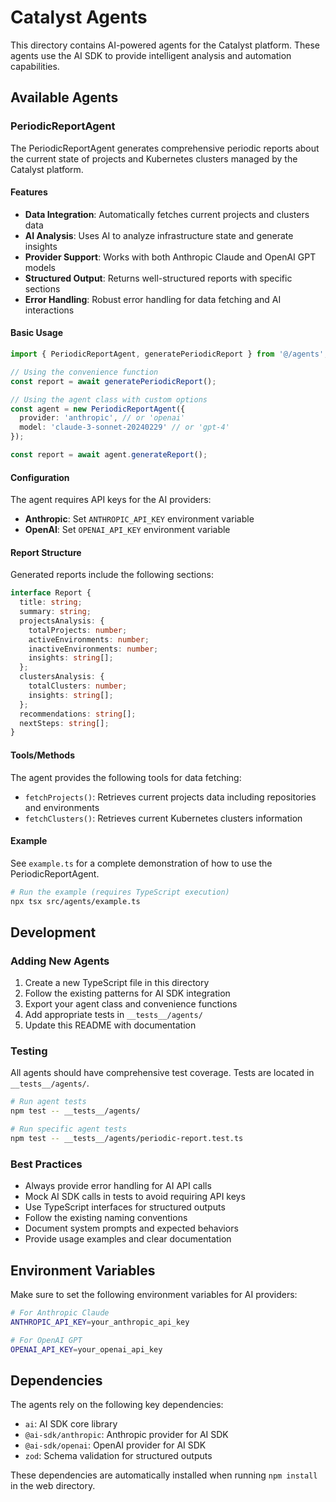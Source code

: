 # Catalyst Agents

This directory contains AI-powered agents for the Catalyst platform. These agents use the AI SDK to provide intelligent analysis and automation capabilities.

## Available Agents

### PeriodicReportAgent

The PeriodicReportAgent generates comprehensive periodic reports about the current state of projects and Kubernetes clusters managed by the Catalyst platform.

#### Features

- **Data Integration**: Automatically fetches current projects and clusters data
- **AI Analysis**: Uses AI to analyze infrastructure state and generate insights
- **Provider Support**: Works with both Anthropic Claude and OpenAI GPT models
- **Structured Output**: Returns well-structured reports with specific sections
- **Error Handling**: Robust error handling for data fetching and AI interactions

#### Basic Usage

```typescript
import { PeriodicReportAgent, generatePeriodicReport } from '@/agents';

// Using the convenience function
const report = await generatePeriodicReport();

// Using the agent class with custom options
const agent = new PeriodicReportAgent({
  provider: 'anthropic', // or 'openai'
  model: 'claude-3-sonnet-20240229' // or 'gpt-4'
});

const report = await agent.generateReport();
```

#### Configuration

The agent requires API keys for the AI providers:

- **Anthropic**: Set `ANTHROPIC_API_KEY` environment variable
- **OpenAI**: Set `OPENAI_API_KEY` environment variable

#### Report Structure

Generated reports include the following sections:

```typescript
interface Report {
  title: string;
  summary: string;
  projectsAnalysis: {
    totalProjects: number;
    activeEnvironments: number;
    inactiveEnvironments: number;
    insights: string[];
  };
  clustersAnalysis: {
    totalClusters: number;
    insights: string[];
  };
  recommendations: string[];
  nextSteps: string[];
}
```

#### Tools/Methods

The agent provides the following tools for data fetching:

- `fetchProjects()`: Retrieves current projects data including repositories and environments
- `fetchClusters()`: Retrieves current Kubernetes clusters information

#### Example

See `example.ts` for a complete demonstration of how to use the PeriodicReportAgent.

```bash
# Run the example (requires TypeScript execution)
npx tsx src/agents/example.ts
```

## Development

### Adding New Agents

1. Create a new TypeScript file in this directory
2. Follow the existing patterns for AI SDK integration
3. Export your agent class and convenience functions
4. Add appropriate tests in `__tests__/agents/`
5. Update this README with documentation

### Testing

All agents should have comprehensive test coverage. Tests are located in `__tests__/agents/`.

```bash
# Run agent tests
npm test -- __tests__/agents/

# Run specific agent tests
npm test -- __tests__/agents/periodic-report.test.ts
```

### Best Practices

- Always provide error handling for AI API calls
- Mock AI SDK calls in tests to avoid requiring API keys
- Use TypeScript interfaces for structured outputs
- Follow the existing naming conventions
- Document system prompts and expected behaviors
- Provide usage examples and clear documentation

## Environment Variables

Make sure to set the following environment variables for AI providers:

```bash
# For Anthropic Claude
ANTHROPIC_API_KEY=your_anthropic_api_key

# For OpenAI GPT
OPENAI_API_KEY=your_openai_api_key
```

## Dependencies

The agents rely on the following key dependencies:

- `ai`: AI SDK core library
- `@ai-sdk/anthropic`: Anthropic provider for AI SDK
- `@ai-sdk/openai`: OpenAI provider for AI SDK
- `zod`: Schema validation for structured outputs

These dependencies are automatically installed when running `npm install` in the web directory.
